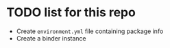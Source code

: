 # TODO list for this repo
* Create `environment.yml` file containing package info
* Create a binder instance

